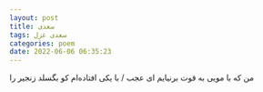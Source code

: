 ```yaml
---
layout: post
title: سعدی
tags: سعدی غزل
categories: poem
date: 2022-06-06 06:35:23
---
```


من که با مویی به قوت برنیایم ای عجب / با یکی افتاده‌ام کو بگسلد زنجیر را

